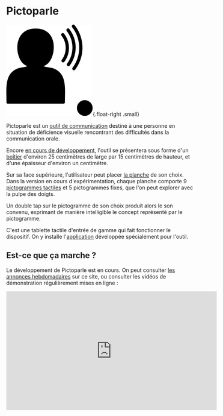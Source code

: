 # Pictoparle

![Logo de Pictoparle, silhouette parlante](img/pictoparle-icon.svg){.float-right .small}

Pictoparle est un [outil de communication](caa.md) destiné à une personne en situation de déficience visuelle rencontrant des difficultés dans la communication orale.

Encore [en cours de développement](avancee.md), l'outil se présentera sous forme d'un [boîtier](materiel.md) d'environ 25 centimètres de large par 15 centimètres de hauteur, et d'une épaisseur d'environ un centimètre.

Sur sa face supérieure, l'utilisateur peut placer [la planche](planches.md) de son choix. Dans la version en cours d'expérimentation, chaque planche comporte 9 [pictogrammes tactiles](pictogrammes.md) et 5 pictogrammes fixes, que l'on peut explorer avec la pulpe des doigts.

Un double tap sur le pictogramme de son choix produit alors le son convenu, exprimant de manière intelligible le concept représenté par le pictogramme.

C'est une tablette tactile d'entrée de gamme qui fait fonctionner le dispositif. On y installe l'[application](logiciel.md) développée spécialement pour l'outil.

## Est-ce que ça marche ?

Le développement de Pictoparle est en cours. On peut consulter [les annonces hebdomadaires](avancee.md) sur ce site, ou consulter les vidéos de démonstration régulièrement mises en ligne :

<div class="container_youtube">
<iframe width="560" height="315" src="https://www.youtube.com/embed/videoseries?list=PLrhqb8aQtdhWbA6qzXm57dGk4yxtITH1f" frameborder="0" allow="accelerometer; autoplay; encrypted-media; gyroscope; picture-in-picture" allowfullscreen></iframe></div>
